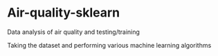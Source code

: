 # Air-quality-sklearn
Data analysis of air quality and testing/training


Taking the dataset and performing various machine learning algorithms
